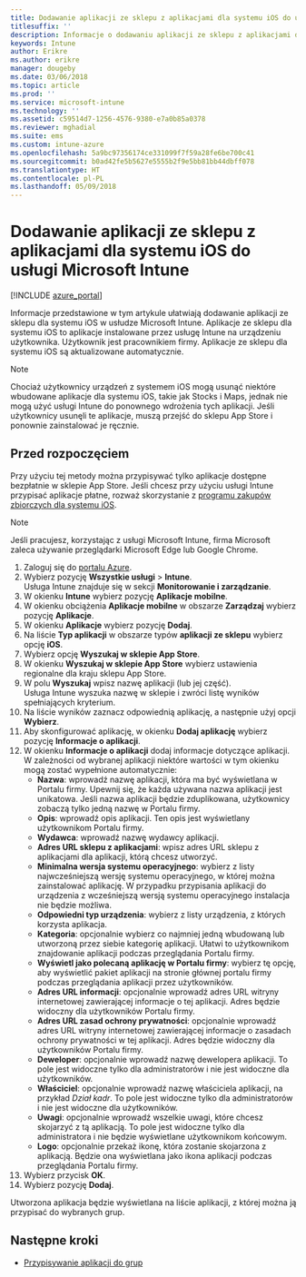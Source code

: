 ```yaml
---
title: Dodawanie aplikacji ze sklepu z aplikacjami dla systemu iOS do usługi Microsoft Intune
titlesuffix: ''
description: Informacje o dodawaniu aplikacji ze sklepu z aplikacjami dla systemu iOS do usługi Microsoft Intune.
keywords: Intune
author: Erikre
ms.author: erikre
manager: dougeby
ms.date: 03/06/2018
ms.topic: article
ms.prod: ''
ms.service: microsoft-intune
ms.technology: ''
ms.assetid: c59514d7-1256-4576-9380-e7a0b85a0378
ms.reviewer: mghadial
ms.suite: ems
ms.custom: intune-azure
ms.openlocfilehash: 5a9bc97356174ce331099f7f59a28fe6be700c41
ms.sourcegitcommit: b0ad42fe5b5627e5555b2f9e5bb81bb44dbff078
ms.translationtype: HT
ms.contentlocale: pl-PL
ms.lasthandoff: 05/09/2018
---
```

# <a name="add-ios-store-apps-to-microsoft-intune"></a>Dodawanie aplikacji ze sklepu z aplikacjami dla systemu iOS do usługi Microsoft Intune

[!INCLUDE [azure_portal](./includes/azure_portal.md)]

Informacje przedstawione w tym artykule ułatwiają dodawanie aplikacji ze sklepu dla systemu iOS w usłudze Microsoft Intune. Aplikacje ze sklepu dla systemu iOS to aplikacje instalowane przez usługę Intune na urządzeniu użytkownika. Użytkownik jest pracownikiem firmy. Aplikacje ze sklepu dla systemu iOS są aktualizowane automatycznie.

>[!NOTE]
>Chociaż użytkownicy urządzeń z systemem iOS mogą usunąć niektóre wbudowane aplikacje dla systemu iOS, takie jak Stocks i Maps, jednak nie mogą użyć usługi Intune do ponownego wdrożenia tych aplikacji. Jeśli użytkownicy usunęli te aplikacje, muszą przejść do sklepu App Store i ponownie zainstalować je ręcznie.

## <a name="before-you-start"></a>Przed rozpoczęciem

Przy użyciu tej metody można przypisywać tylko aplikacje dostępne bezpłatnie w sklepie App Store. Jeśli chcesz przy użyciu usługi Intune przypisać aplikacje płatne, rozważ skorzystanie z [programu zakupów zbiorczych dla systemu iOS](vpp-apps-ios.md).

>[!NOTE]
>Jeśli pracujesz, korzystając z usługi Microsoft Intune, firma Microsoft zaleca używanie przeglądarki Microsoft Edge lub Google Chrome.

1. Zaloguj się do [portalu Azure](https://portal.azure.com).
2. Wybierz pozycję **Wszystkie usługi** > **Intune**.  
    Usługa Intune znajduje się w sekcji **Monitorowanie i zarządzanie**.
3. W okienku **Intune** wybierz pozycję **Aplikacje mobilne**.
4. W okienku obciążenia **Aplikacje mobilne** w obszarze **Zarządzaj** wybierz pozycję **Aplikacje**.
5. W okienku **Aplikacje** wybierz pozycję **Dodaj**.
6. Na liście **Typ aplikacji** w obszarze typów **aplikacji ze sklepu** wybierz opcję **iOS**.
7. Wybierz opcję **Wyszukaj w sklepie App Store**.
8. W okienku **Wyszukaj w sklepie App Store** wybierz ustawienia regionalne dla kraju sklepu App Store.
9. W polu **Wyszukaj** wpisz nazwę aplikacji (lub jej część).  
    Usługa Intune wyszuka nazwę w sklepie i zwróci listę wyników spełniających kryterium.
10. Na liście wyników zaznacz odpowiednią aplikację, a następnie użyj opcji **Wybierz**.
11. Aby skonfigurować aplikację, w okienku **Dodaj aplikację** wybierz pozycję **Informacje o aplikacji**.
12. W okienku **Informacje o aplikacji** dodaj informacje dotyczące aplikacji. W zależności od wybranej aplikacji niektóre wartości w tym okienku mogą zostać wypełnione automatycznie:
    - **Nazwa**: wprowadź nazwę aplikacji, która ma być wyświetlana w Portalu firmy. Upewnij się, że każda używana nazwa aplikacji jest unikatowa. Jeśli nazwa aplikacji będzie zduplikowana, użytkownicy zobaczą tylko jedną nazwę w Portalu firmy.
    - **Opis**: wprowadź opis aplikacji. Ten opis jest wyświetlany użytkownikom Portalu firmy.
    - **Wydawca**: wprowadź nazwę wydawcy aplikacji.
    - **Adres URL sklepu z aplikacjami**: wpisz adres URL sklepu z aplikacjami dla aplikacji, którą chcesz utworzyć.
    - **Minimalna wersja systemu operacyjnego**: wybierz z listy najwcześniejszą wersję systemu operacyjnego, w której można zainstalować aplikację. W przypadku przypisania aplikacji do urządzenia z wcześniejszą wersją systemu operacyjnego instalacja nie będzie możliwa.
    - **Odpowiedni typ urządzenia**: wybierz z listy urządzenia, z których korzysta aplikacja.
    - **Kategoria**: opcjonalnie wybierz co najmniej jedną wbudowaną lub utworzoną przez siebie kategorię aplikacji. Ułatwi to użytkownikom znajdowanie aplikacji podczas przeglądania Portalu firmy.
    - **Wyświetl jako polecaną aplikację w Portalu firmy**: wybierz tę opcję, aby wyświetlić pakiet aplikacji na stronie głównej portalu firmy podczas przeglądania aplikacji przez użytkowników.
    - **Adres URL informacji**: opcjonalnie wprowadź adres URL witryny internetowej zawierającej informacje o tej aplikacji. Adres będzie widoczny dla użytkowników Portalu firmy.
    - **Adres URL zasad ochrony prywatności**: opcjonalnie wprowadź adres URL witryny internetowej zawierającej informacje o zasadach ochrony prywatności w tej aplikacji. Adres będzie widoczny dla użytkowników Portalu firmy.
    - **Deweloper**: opcjonalnie wprowadź nazwę dewelopera aplikacji. To pole jest widoczne tylko dla administratorów i nie jest widoczne dla użytkowników.
    - **Właściciel**: opcjonalnie wprowadź nazwę właściciela aplikacji, na przykład *Dział kadr*. To pole jest widoczne tylko dla administratorów i nie jest widoczne dla użytkowników.
    - **Uwagi**: opcjonalnie wprowadź wszelkie uwagi, które chcesz skojarzyć z tą aplikacją. To pole jest widoczne tylko dla administratora i nie będzie wyświetlane użytkownikom końcowym.
    - **Logo**: opcjonalnie przekaż ikonę, która zostanie skojarzona z aplikacją. Będzie ona wyświetlana jako ikona aplikacji podczas przeglądania Portalu firmy.
13. Wybierz przycisk **OK**.
14. Wybierz pozycję **Dodaj**.

Utworzona aplikacja będzie wyświetlana na liście aplikacji, z której można ją przypisać do wybranych grup.

## <a name="next-steps"></a>Następne kroki

- [Przypisywanie aplikacji do grup](apps-deploy.md)
